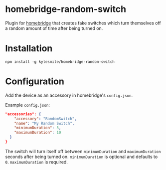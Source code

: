 # homebridge-random-switch

Plugin for [homebridge](https://github.com/nfarina/homebridge) that creates fake switches which turn themselves off a random amount of time after being turned on.

# Installation

```
npm install -g kylesmile/homebridge-random-switch
```

# Configuration

Add the device as an accessory in homebridge's `config.json`.

Example `config.json`:
```json
"accessories": {
    "accessory": "RandomSwitch",
    "name": "My Random Switch",
    "minimumDuration": 5,
    "maximumDuration": 10
  }
}
```

The switch will turn itself off between `minimumDuration` and `maximumDuration` seconds after being turned on. `minimumDuration` is optional and defaults to `0`. `maximumDuration` is required.

